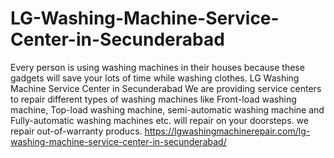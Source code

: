 # LG-Washing-Machine-Service-Center-in-Secunderabad
Every person is using washing machines in their houses because these gadgets will save your lots of time while washing clothes. LG Washing Machine Service Center in Secunderabad We are providing service centers to repair different types of washing machines like Front-load washing machine, Top-load washing machine, semi-automatic washing machine and Fully-automatic washing machines etc. will repair on your doorsteps. we repair out-of-warranty producs.  https://lgwashingmachinerepair.com/lg-washing-machine-service-center-in-secunderabad/
